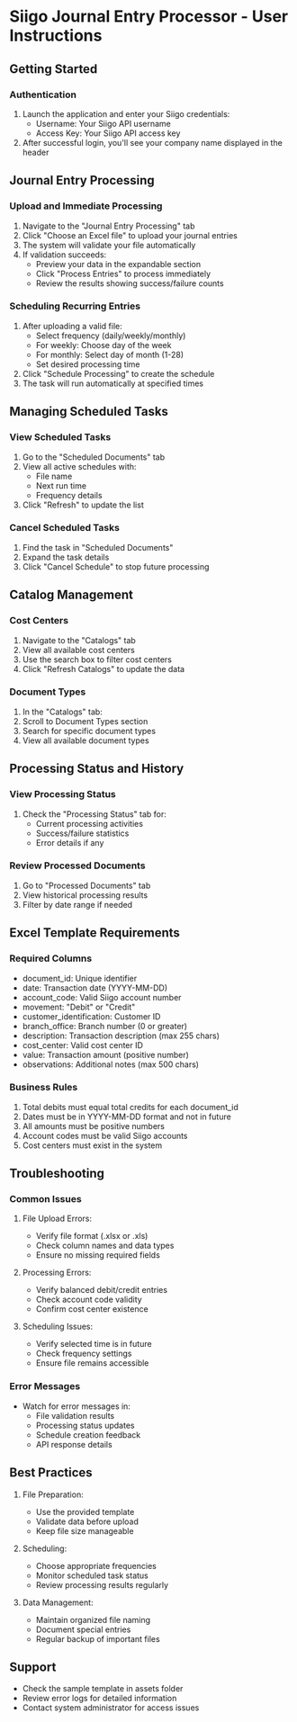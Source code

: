# Siigo Journal Entry Processor - User Instructions

## Getting Started

### Authentication
1. Launch the application and enter your Siigo credentials:
   - Username: Your Siigo API username
   - Access Key: Your Siigo API access key
2. After successful login, you'll see your company name displayed in the header

## Journal Entry Processing

### Upload and Immediate Processing
1. Navigate to the "Journal Entry Processing" tab
2. Click "Choose an Excel file" to upload your journal entries
3. The system will validate your file automatically
4. If validation succeeds:
   - Preview your data in the expandable section
   - Click "Process Entries" to process immediately
   - Review the results showing success/failure counts

### Scheduling Recurring Entries
1. After uploading a valid file:
   - Select frequency (daily/weekly/monthly)
   - For weekly: Choose day of the week
   - For monthly: Select day of month (1-28)
   - Set desired processing time
2. Click "Schedule Processing" to create the schedule
3. The task will run automatically at specified times

## Managing Scheduled Tasks

### View Scheduled Tasks
1. Go to the "Scheduled Documents" tab
2. View all active schedules with:
   - File name
   - Next run time
   - Frequency details
3. Click "Refresh" to update the list

### Cancel Scheduled Tasks
1. Find the task in "Scheduled Documents"
2. Expand the task details
3. Click "Cancel Schedule" to stop future processing

## Catalog Management

### Cost Centers
1. Navigate to the "Catalogs" tab
2. View all available cost centers
3. Use the search box to filter cost centers
4. Click "Refresh Catalogs" to update the data

### Document Types
1. In the "Catalogs" tab:
2. Scroll to Document Types section
3. Search for specific document types
4. View all available document types

## Processing Status and History

### View Processing Status
1. Check the "Processing Status" tab for:
   - Current processing activities
   - Success/failure statistics
   - Error details if any

### Review Processed Documents
1. Go to "Processed Documents" tab
2. View historical processing results
3. Filter by date range if needed

## Excel Template Requirements

### Required Columns
- document_id: Unique identifier
- date: Transaction date (YYYY-MM-DD)
- account_code: Valid Siigo account number
- movement: "Debit" or "Credit"
- customer_identification: Customer ID
- branch_office: Branch number (0 or greater)
- description: Transaction description (max 255 chars)
- cost_center: Valid cost center ID
- value: Transaction amount (positive number)
- observations: Additional notes (max 500 chars)

### Business Rules
1. Total debits must equal total credits for each document_id
2. Dates must be in YYYY-MM-DD format and not in future
3. All amounts must be positive numbers
4. Account codes must be valid Siigo accounts
5. Cost centers must exist in the system

## Troubleshooting

### Common Issues
1. File Upload Errors:
   - Verify file format (.xlsx or .xls)
   - Check column names and data types
   - Ensure no missing required fields

2. Processing Errors:
   - Verify balanced debit/credit entries
   - Check account code validity
   - Confirm cost center existence

3. Scheduling Issues:
   - Verify selected time is in future
   - Check frequency settings
   - Ensure file remains accessible

### Error Messages
- Watch for error messages in:
  - File validation results
  - Processing status updates
  - Schedule creation feedback
  - API response details

## Best Practices

1. File Preparation:
   - Use the provided template
   - Validate data before upload
   - Keep file size manageable

2. Scheduling:
   - Choose appropriate frequencies
   - Monitor scheduled task status
   - Review processing results regularly

3. Data Management:
   - Maintain organized file naming
   - Document special entries
   - Regular backup of important files

## Support
- Check the sample template in assets folder
- Review error logs for detailed information
- Contact system administrator for access issues
